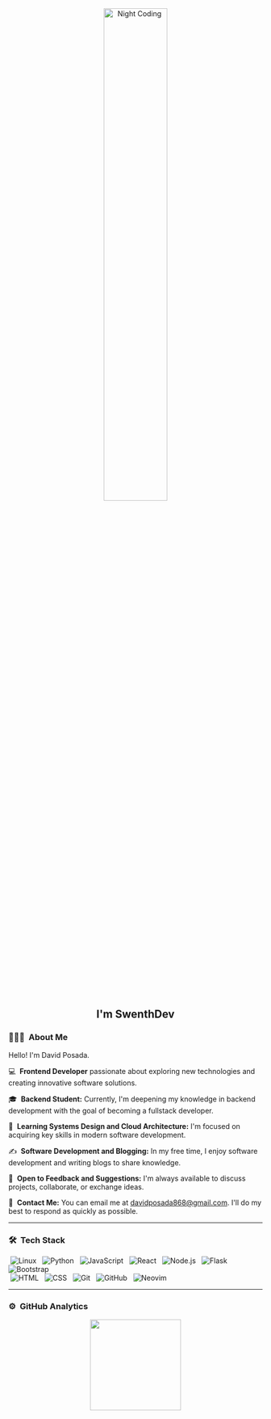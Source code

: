 <div align="center">
  <img alt="Night Coding" width="50%" height="50%" src="https://cdn.dribbble.com/users/1277312/screenshots/14733298/media/39b1045e593737587dd60e42c8422d1f.gif">
</div>

<h2 align="center">I'm SwenthDev</h2>

### 👨🏻‍💻 &nbsp;About Me

Hello! I'm David Posada.

💻 &nbsp;**Frontend Developer** passionate about exploring new technologies and creating innovative software solutions.

🎓 &nbsp;**Backend Student:** Currently, I'm deepening my knowledge in backend development with the goal of becoming a fullstack developer.

🌱 &nbsp;**Learning Systems Design and Cloud Architecture:** I'm focused on acquiring key skills in modern software development.

✍️ &nbsp;**Software Development and Blogging:** In my free time, I enjoy software development and writing blogs to share knowledge.

💬 &nbsp;**Open to Feedback and Suggestions:** I'm always available to discuss projects, collaborate, or exchange ideas.

📧 &nbsp;**Contact Me:** You can email me at [davidposada868@gmail.com](mailto:davidposada868@gmail.com). I'll do my best to respond as quickly as possible.

---

### 🛠 &nbsp;Tech Stack

 &nbsp;![Linux](https://img.shields.io/badge/-Linux-1e1e2e?style=flat&logo=linux&logoColor=f9e2af)&nbsp;
 &nbsp;![Python](https://img.shields.io/badge/-Python-1e1e2e?style=flat&logo=python&logoColor=89b4fa)&nbsp;
 &nbsp;![JavaScript](https://img.shields.io/badge/-JavaScript-1e1e2e?style=flat&logo=javascript&logoColor=f9e2af)&nbsp;
 &nbsp;![React](https://img.shields.io/badge/-React-1e1e2e?style=flat&logo=react&logoColor=89b4fa)&nbsp;
 &nbsp;![Node.js](https://img.shields.io/badge/-Node.js-1e1e2e?style=flat&logo=node.js&logoColor=a6e3a1)&nbsp;
 &nbsp;![Flask](https://img.shields.io/badge/-Flask-1e1e2e?style=flat&logo=flask&logoColor=cdd6f4)&nbsp;
 &nbsp;![Bootstrap](https://img.shields.io/badge/-Bootstrap-1e1e2e?style=flat&logo=bootstrap&logoColor=cba6f7)\
 &nbsp;![HTML](https://img.shields.io/badge/-HTML-1e1e2e?style=flat&logo=html5&logoColor=fab387)&nbsp;
 &nbsp;![CSS](https://img.shields.io/badge/-CSS-1e1e2e?style=flat&logo=css3&logoColor=89b4fa)&nbsp;
 &nbsp;![Git](https://img.shields.io/badge/-Git-1e1e2e?style=flat&logo=git&logoColor=ea6962)&nbsp;
 &nbsp;![GitHub](https://img.shields.io/badge/-GitHub-1e1e2e?style=flat&logo=github&logoColor=cdd6f4)&nbsp;
 &nbsp;![Neovim](https://img.shields.io/badge/-Neovim-1e1e2e?style=flat&logo=neovim&logoColor=a6e3a1)

---

### ⚙️ &nbsp;GitHub Analytics

<p align="center">
<a href="https://github.com/swenthdev">
  <img height="180em" src="https://github-readme-stats-eight-theta.vercel.app/api?username=SwintDev&show_icons=true&theme=algolia&include_all_commits=true&count_private=true"/>
</a>
</p>
